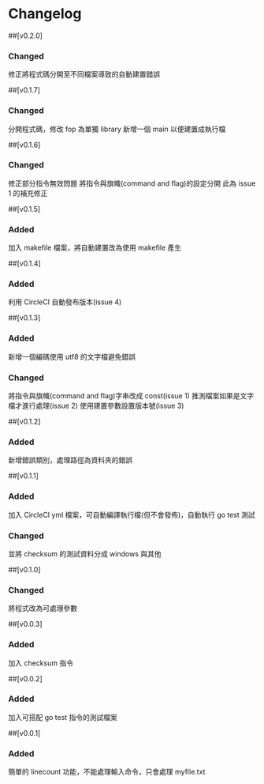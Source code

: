 # Changelog

##[v0.2.0]

### Changed


修正將程式碼分開至不同檔案導致的自動建置錯誤

##[v0.1.7]

### Changed

分開程式碼，修改 fop 為單獨 library
新增一個 main 以便建置成執行檔

##[v0.1.6] 

### Changed

修正部分指令無效問題
將指令與旗幟(command and flag)的設定分開
此為 issue 1 的補充修正

##[v0.1.5] 

### Added

加入 makefile 檔案，將自動建置改為使用 makefile 產生

##[v0.1.4] 

### Added

利用 CircleCI 自動發布版本(issue 4)

##[v0.1.3] 

### Added

新增一個編碼使用 utf8 的文字檔避免錯誤

### Changed

將指令與旗幟(command and flag)字串改成 const(issue 1)
推測檔案如果是文字檔才進行處理(issue 2)
使用建置參數設置版本號(issue 3)

##[v0.1.2] 

### Added

新增錯誤類別，處理路徑為資料夾的錯誤

##[v0.1.1]

### Added

加入 CircleCI yml 檔案，可自動編譯執行檔(但不會發佈)，自動執行 go test 測試

### Changed

並將 checksum 的測試資料分成 windows 與其他

##[v0.1.0]

### Changed

將程式改為可處理參數

##[v0.0.3]

### Added

加入 checksum 指令

##[v0.0.2]

### Added

加入可搭配 go test 指令的測試檔案

##[v0.0.1]

### Added

簡單的 linecount 功能，不能處理輸入命令，只會處理 myfile.txt

